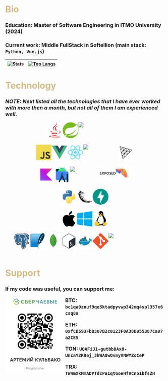 <h1 style="color: rgb(212, 187, 133)">Bio<h3/>

### **Education:** Master of Software Engineering in ITMO University (2024)

### **Current work:** Middle FullStack in Softellion (main stack: `Python, Vue.js`)

| ![Stats](https://github-readme-stats.vercel.app/api?username=testpassword&show_icons=true&count_private=true&theme=gotham&border_radius=30&include_all_commits=true) | [![Top Langs](https://github-readme-stats.vercel.app/api/top-langs/?username=testpassword&layout=compact&theme=gotham&border_radius=30&hide=pascal,c,jupyter%20notebook)](https://github.com/testpassword/github-readme-stats) |
|---|---|

<h1 style="color: rgb(212, 187, 133)">Technology<h3/>

*NOTE: Next listed all the technologies that I have ever worked with more then a month, but not all of them I am experienced well.*

<div style="display: flex; flex-direction: row; justify-content: center; padding-bottom: 20px">
    <img width="50px" src="https://raw.githubusercontent.com/devicons/devicon/master/icons/java/java-plain.svg"/>
    <img width="50px" src="https://raw.githubusercontent.com/devicons/devicon/master/icons/spring/spring-original.svg"/>
    <img width="140px" src="https://upload.wikimedia.org/wikipedia/commons/5/59/JUnit_5_Banner.png"/>
</div>

<div style="display: flex; flex-direction: row; justify-content: center; padding-bottom: 20px">
    <img width="50px" src="https://raw.githubusercontent.com/devicons/devicon/master/icons/javascript/javascript-original.svg"/>
    <img width="50px" src="https://raw.githubusercontent.com/devicons/devicon/master/icons/vuejs/vuejs-original.svg"/>
    <img width="50px" src="https://raw.githubusercontent.com/devicons/devicon/master/icons/react/react-original.svg"/>
    <img width="110px" src="https://upload.wikimedia.org/wikipedia/commons/2/25/WebGL_Logo.svg"/>
    <img width="50px" src="https://raw.githubusercontent.com/devicons/devicon/master/icons/threejs/threejs-original.svg"/>
</div>

<div style="display: flex; flex-direction: row; justify-content: center; padding-bottom: 20px">
    <img width="50px" src="https://raw.githubusercontent.com/devicons/devicon/master/icons/kotlin/kotlin-original.svg"/>
    <img width="50px" src="https://raw.githubusercontent.com/devicons/devicon/master/icons/androidstudio/androidstudio-original.svg"/>
    <img width="95px"src="https://raw.githubusercontent.com/ktorio/ktor/main/.github/images/ktor-logo-for-dark.svg"/>
    <img width="100px" style="padding-bottom: 10px" src="https://raw.githubusercontent.com/JetBrains/Exposed/master/docs/logo.png"/>
</div>

<div style="display: flex; flex-direction: row; justify-content: center; padding-bottom: 20px">
    <img width="50px" src="https://raw.githubusercontent.com/devicons/devicon/master/icons/python/python-original.svg"/>
    <img width="50px" src="https://raw.githubusercontent.com/devicons/devicon/master/icons/flask/flask-original.svg"/>
    <img width="50px" src="https://raw.githubusercontent.com/devicons/devicon/master/icons/fastapi/fastapi-original.svg"/>
</div>

<div style="display: flex; flex-direction: row; justify-content: center; padding-bottom: 20px">
    <img width="50px" src="https://raw.githubusercontent.com/devicons/devicon/master/icons/apple/apple-original.svg"/>
    <img width="50px" src="https://raw.githubusercontent.com/devicons/devicon/master/icons/windows8/windows8-original.svg"/>
    <img width="50px" src="https://raw.githubusercontent.com/devicons/devicon/master/icons/linux/linux-original.svg"/>
</div>

<div style="display: flex; flex-direction: row; justify-content: center; padding-bottom: 20px">
    <img width="50px" src="https://raw.githubusercontent.com/devicons/devicon/master/icons/postgresql/postgresql-original.svg"/>
    <img width="50px" src="https://raw.githubusercontent.com/devicons/devicon/master/icons/sqlite/sqlite-original.svg"/>
    <img width="50px" src="https://raw.githubusercontent.com/devicons/devicon/master/icons/mongodb/mongodb-original.svg"/>
    <img width="50px" src="https://raw.githubusercontent.com/devicons/devicon/master/icons/bash/bash-plain.svg"/>
    <img width="50px" src="https://raw.githubusercontent.com/devicons/devicon/master/icons/docker/docker-original.svg"/>
    <img width="50px" src="https://raw.githubusercontent.com/devicons/devicon/master/icons/git/git-original.svg"/>
    <img width="150px" style="padding-bottom: 10px" src="https://www.rabbitmq.com/img/logo-rabbitmq.svg"/>
</div>

<h1 style="color: rgb(212, 187, 133)">Support<h3/>

If my code was useful, you can support me:

<img align="left" width="190px" src="./bank.jpg"/>

BTC: `bc1qa0znuf9qe5ktadpyvwp342mq4spl357x6csq8a`

ETH: `0xfCB593FbB307B2c0123F0A38B055387Ca97a2CE5`

TON: `UQAFiJ1-gutbbDAx8-UncaY2KHej_3kWA8wOvmyVNWYZoCeP`

TRX: `TW4mXkMmADPTdcPa1qtGoeHfVCno1bfsZH`
